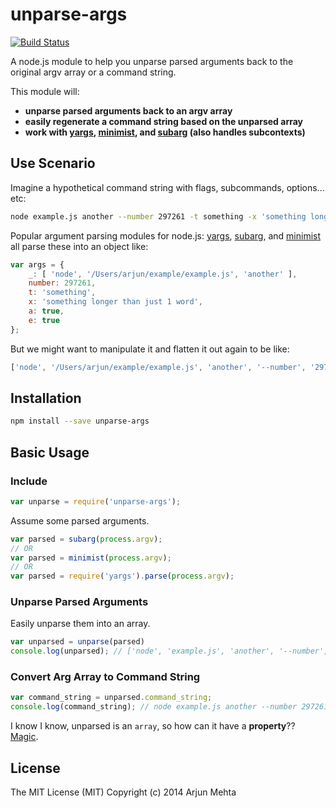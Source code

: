 unparse-args
=================

[![Build Status](https://travis-ci.org/arjunmehta/node-unparse-args.svg?branch=master)](https://travis-ci.org/arjunmehta/node-unparse-args)

A node.js module to help you unparse parsed arguments back to the original argv array or a command string.

This module will:
- **unparse parsed arguments back to an argv array**
- **easily regenerate a command string based on the unparsed array**
- **work with [yargs](https://github.com/chevex/yargs), [minimist](https://github.com/substack/minimist), and [subarg](https://github.com/substack/subarg) (also handles subcontexts)**

## Use Scenario
Imagine a hypothetical command string with flags, subcommands, options... etc:

```bash
node example.js another --number 297261 -t something -x 'something longer than just 1 word' -a -e
```

Popular argument parsing modules for node.js: [yargs](https://github.com/chevex/yargs), [subarg](https://github.com/substack/subarg), and [minimist](https://github.com/substack/minimist) all parse these into an object like: 

```javascript
var args = { 
    _: [ 'node', '/Users/arjun/example/example.js', 'another' ],
    number: 297261,
    t: 'something',
    x: 'something longer than just 1 word',
    a: true,
    e: true
};
```

But we might want to manipulate it and flatten it out again to be like:
```javascript
['node', '/Users/arjun/example/example.js', 'another', '--number', '297261', '-t', 'something', '-x', 'something longer than just 1 word', '-a', '-e']
```

## Installation
```bash
npm install --save unparse-args
```

## Basic Usage

### Include

```javascript
var unparse = require('unparse-args');
```

Assume some parsed arguments.
```javascript
var parsed = subarg(process.argv);
// OR
var parsed = minimist(process.argv);
// OR
var parsed = require('yargs').parse(process.argv);
```

### Unparse Parsed Arguments

Easily unparse them into an array.
```javascript
var unparsed = unparse(parsed)
console.log(unparsed); // ['node', 'example.js', 'another', '--number', '297261', '-t', 'something', '-x', 'something longer than just 1 word', '-a', '-e']
```

### Convert Arg Array to Command String

```javascript
var command_string = unparsed.command_string;
console.log(command_string); // node example.js another --number 297261 -t something -x $'something longer than just 1 word' -a -e
```

I know I know, unparsed is an `array`, so how can it have a **property**?? [Magic](https://developer.mozilla.org/en/docs/Web/JavaScript/Reference/Global_Objects/Object/defineProperty).

## License

The MIT License (MIT)
Copyright (c) 2014 Arjun Mehta
